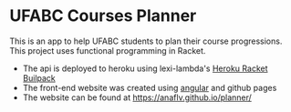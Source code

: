 # UFABC Courses Planner

This is an app to help UFABC students to plan their course progressions.
This project uses functional programming in Racket.


- The api is deployed to heroku using lexi-lambda's [Heroku Racket Builpack](https://github.com/lexi-lambda/heroku-buildpack-racket) 
- The front-end website was created using [angular](https://angular.io/) and github pages
- The website can be found at https://anaflv.github.io/planner/

